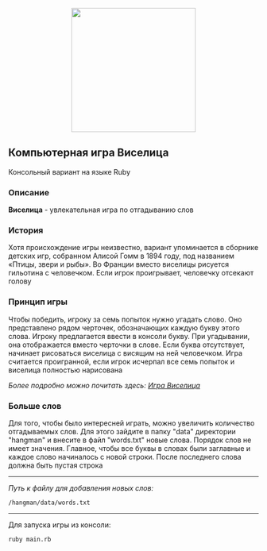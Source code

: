 <p align="center">
  <a>
    <img src="http://www.icons101.com/icons/37/Brain_Games_by_QuizAnswers/128/Hangman-Game-red.Png" width="250">
  </a>
 </p>

## Компьютерная игра Виселица

Консольный вариант на языке Ruby


### Описание

**Виселица** - увлекательная игра по отгадыванию слов

### История

Хотя происхождение игры неизвестно, вариант упоминается в сборнике детских игр, собранном Алисой Гомм в 1894 году, под названием «Птицы, звери и рыбы». Во Франции вместо виселицы рисуется гильотина с человечком. Если игрок проигрывает, человечку отсекают голову

### Принцип игры

Чтобы победить, игроку за семь попыток нужно угадать слово. Оно представлено рядом черточек, обозначающих каждую букву этого слова. Игроку предлагается ввести в консоли букву. При угадывании, она отображается вместо черточки в слове. Если буква отсутствует, начинает рисоваться виселица с висящим на ней человечком. Игра считается проигранной, если игрок исчерпал все семь попыток и виселица полностью нарисована

*Более подробно можно почитать здесь: [Игра Виселица](https://ru.wikipedia.org/wiki/%D0%92%D0%B8%D1%81%D0%B5%D0%BB%D0%B8%D1%86%D0%B0_(%D0%B8%D0%B3%D1%80%D0%B0))*

### Больше слов

Для того, чтобы было интересней играть, можно увеличить количество отгадываемых слов. Для этого зайдите в папку "data" директории "hangman" и внесите в файл "words.txt" новые слова. Порядок слов не имеет значения. Главное, чтобы все буквы в словах были заглавные и каждое слово начиналось с новой строки. После последнего слова должна быть пустая строка

---

*Путь к файлу для добавления новых слов:* 

```
/hangman/data/words.txt
```
---
Для запуска игры из консоли:

```
ruby main.rb
```
